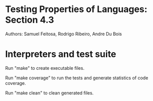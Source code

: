 # Testing Properties of Languages: Section 4.3
Authors: Samuel Feitosa, Rodrigo Ribeiro, Andre Du Bois
# Interpreters and test suite 

Run "make" to create executable files.

Run "make coverage" to run the tests and generate statistics of code coverage.

Run "make clean" to clean generated files.
